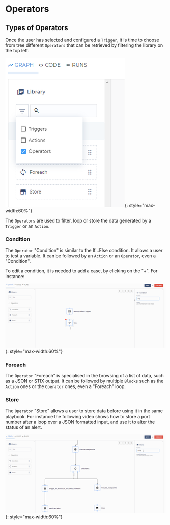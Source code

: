 # Operators

## Types of Operators

Once the user has selected and configured a `Trigger`, it is time to choose from tree different `Operators` that can be retrieved by filtering the library on the top left.

![SEKOIA.IO Operation Center Filter on Operators](../assets/operation_center/playbooks/filter_operators.png){: style="max-width:60%"}

The `Operators` are used to filter, loop or store the data generated by a `Trigger` or an `Action`.

### Condition

The `Operator` "Condition" is similar to the If...Else condition. It allows a user to test a variable. It can be followed by an `Action` or an `Operator`, even a "Condition".

To edit a condition, it is needed to add a case, by clicking on the "+". For instance:

![SEKOIA.IO Operation Center Condition Operators](../assets/operation_center/playbooks/condition_operator.gif){: style="max-width:60%"}

### Foreach

The `Operator` "Foreach" is specialised in the browsing of a list of data, such as a JSON or STIX output.
It can be followed by multiple `Blocks` such as the `Action` ones or the `Operator` ones, even a "Foreach" loop.

### Store

The `Operator` "Store" allows a user to store data before using it in the same playbook. For instance the following video shows how to store a port number after a loop over a JSON formatted input, and use it to alter the status of an alert.

![SEKOIA.IO Operation Center Store Operators](../assets/operation_center/playbooks/store_operator.gif){: style="max-width:60%"}
